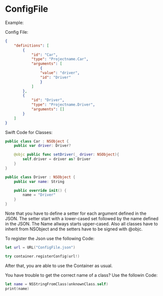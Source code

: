 # ConfigFile

Example:

Config File:
```json
{
    "definitions": [
        {
            "id": "Car",
            "type": "Projectname.Car",
            "arguments": [
                {
                "value": "driver",
                "id": "Driver"
                }
            ]
        },
        {
            "id": "Driver",
            "type": "Projectname.Driver",
            "arguments": []
        }
    ]
}
```

Swift Code for Classes:
```swift
public class Car : NSObject {
    public var driver: Driver?

    @objc public func setDriver(_ driver: NSObject){
        self.driver = driver as? Driver
    }
}

public class Driver : NSObject {
    public var name: String

    public override init() {
        name = "Driver"
    }
}
```

Note that you have to define a setter for each argument defined in the JSON.
The setter start with a lower-cased set followed by the name defined in the JSON. The Name allways starts upper-cased.
Also all classes have to inherit from NSObject and the setters have to be signed with @objc.

To register the Json use the following Code:
```swift
let url = URL("ConfigFile.json")

try container.registerConfig(url!)
```
After that, you are able to use the Container as usual.


You have trouble to get the correct name of a class?
Use the followin Code:
```swift
let name = NSStringFromClass(unknownClass.self)
print(name)
```

